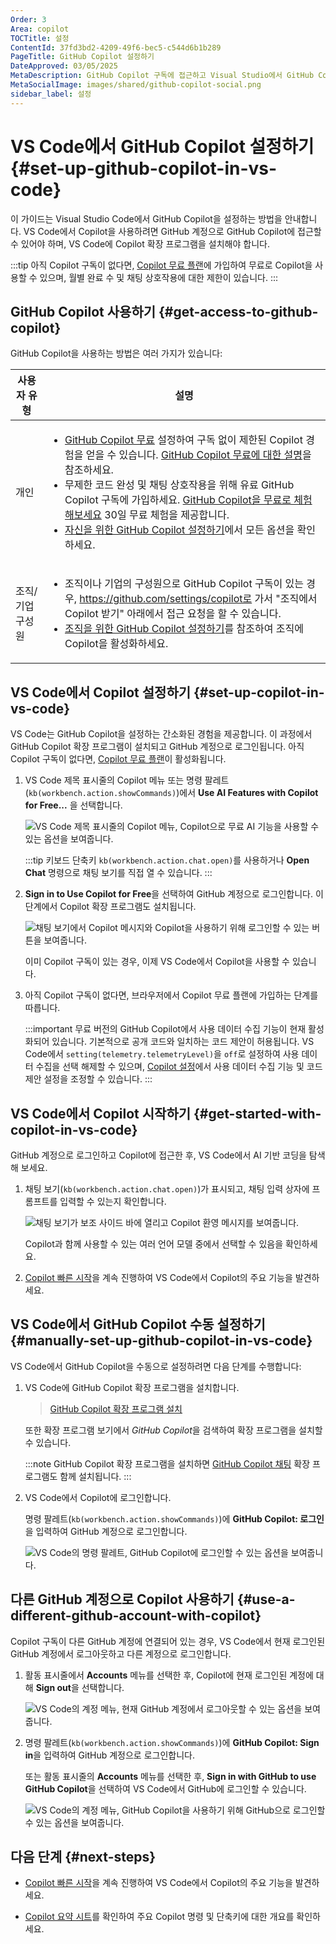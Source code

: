 ```yaml
---
Order: 3
Area: copilot
TOCTitle: 설정
ContentId: 37fd3bd2-4209-49f6-bec5-c544d6b1b289
PageTitle: GitHub Copilot 설정하기
DateApproved: 03/05/2025
MetaDescription: GitHub Copilot 구독에 접근하고 Visual Studio에서 GitHub Copilot을 설정하세요.
MetaSocialImage: images/shared/github-copilot-social.png
sidebar_label: 설정
---
```

# VS Code에서 GitHub Copilot 설정하기 {#set-up-github-copilot-in-vs-code}

이 가이드는 Visual Studio Code에서 GitHub Copilot을 설정하는 방법을 안내합니다. VS Code에서 Copilot을 사용하려면 GitHub 계정으로 GitHub Copilot에 접근할 수 있어야 하며, VS Code에 Copilot 확장 프로그램을 설치해야 합니다.

:::tip
아직 Copilot 구독이 없다면, [Copilot 무료 플랜](https://github.com/github-copilot/signup)에 가입하여 무료로 Copilot을 사용할 수 있으며, 월별 완료 수 및 채팅 상호작용에 대한 제한이 있습니다.
:::

## GitHub Copilot 사용하기 {#get-access-to-github-copilot}

GitHub Copilot을 사용하는 방법은 여러 가지가 있습니다:

| 사용자 유형                     | 설명 |
|--------------------------------|-------------|
| 개인                           | <ul><li>[GitHub Copilot 무료](https://github.com/github-copilot/signup) 설정하여 구독 없이 제한된 Copilot 경험을 얻을 수 있습니다. [GitHub Copilot 무료에 대한 설명](https://docs.github.com/en/copilot/managing-copilot/managing-copilot-as-an-individual-subscriber/about-github-copilot-free)을 참조하세요.</li><li>무제한 코드 완성 및 채팅 상호작용을 위해 유료 GitHub Copilot 구독에 가입하세요. [GitHub Copilot을 무료로 체험해보세요](https://github.com/github-copilot/signup?ref_cta=Copilot+trial&ref_loc=about+github+copilot&ref_page=docs) 30일 무료 체험을 제공합니다.</li><li>[자신을 위한 GitHub Copilot 설정하기](https://docs.github.com/en/copilot/setting-up-github-copilot/setting-up-github-copilot-for-yourself)에서 모든 옵션을 확인하세요.</li></ul> |
| 조직/기업 구성원               | <ul><li>조직이나 기업의 구성원으로 GitHub Copilot 구독이 있는 경우, https://github.com/settings/copilot로 가서 "조직에서 Copilot 받기" 아래에서 접근 요청을 할 수 있습니다.</li><li>[조직을 위한 GitHub Copilot 설정하기](https://docs.github.com/en/copilot/setting-up-github-copilot/setting-up-github-copilot-for-your-organization)를 참조하여 조직에 Copilot을 활성화하세요.</li></ul> |

## VS Code에서 Copilot 설정하기 {#set-up-copilot-in-vs-code}

VS Code는 GitHub Copilot을 설정하는 간소화된 경험을 제공합니다. 이 과정에서 GitHub Copilot 확장 프로그램이 설치되고 GitHub 계정으로 로그인됩니다. 아직 Copilot 구독이 없다면, [Copilot 무료 플랜](https://github.com/github-copilot/signup)이 활성화됩니다.

1. VS Code 제목 표시줄의 Copilot 메뉴 또는 명령 팔레트(`kb(workbench.action.showCommands)`)에서 **Use AI Features with Copilot for Free...** 을 선택합니다.

    ![VS Code 제목 표시줄의 Copilot 메뉴, Copilot으로 무료 AI 기능을 사용할 수 있는 옵션을 보여줍니다.](images/setup/copilot-menu-use-ai-features.png)

    :::tip
    키보드 단축키 `kb(workbench.action.chat.open)`를 사용하거나 **Open Chat** 명령으로 채팅 보기를 직접 열 수 있습니다.
    :::

1. **Sign in to Use Copilot for Free**을 선택하여 GitHub 계정으로 로그인합니다. 이 단계에서 Copilot 확장 프로그램도 설치됩니다.

    ![채팅 보기에서 Copilot 메시지와 Copilot을 사용하기 위해 로그인할 수 있는 버튼을 보여줍니다.](images/setup/copilot-chat-view-new-user.png)

    이미 Copilot 구독이 있는 경우, 이제 VS Code에서 Copilot을 사용할 수 있습니다.

1. 아직 Copilot 구독이 없다면, 브라우저에서 Copilot 무료 플랜에 가입하는 단계를 따릅니다.

    :::important
    무료 버전의 GitHub Copilot에서 사용 데이터 수집 기능이 현재 활성화되어 있습니다. 기본적으로 공개 코드와 일치하는 코드 제안이 허용됩니다. VS Code에서 `setting(telemetry.telemetryLevel)`을 `off`로 설정하여 사용 데이터 수집을 선택 해제할 수 있으며, [Copilot 설정](https://github.com/settings/copilot)에서 사용 데이터 수집 기능 및 코드 제안 설정을 조정할 수 있습니다.
    :::

## VS Code에서 Copilot 시작하기 {#get-started-with-copilot-in-vs-code}

GitHub 계정으로 로그인하고 Copilot에 접근한 후, VS Code에서 AI 기반 코딩을 탐색해 보세요.

1. 채팅 보기(`kb(workbench.action.chat.open)`)가 표시되고, 채팅 입력 상자에 프롬프트를 입력할 수 있는지 확인합니다.

    ![채팅 보기가 보조 사이드 바에 열리고 Copilot 환영 메시지를 보여줍니다.](images/setup/copilot-chat-view-welcome.png)

    Copilot과 함께 사용할 수 있는 여러 언어 모델 중에서 선택할 수 있음을 확인하세요.

1. [Copilot 빠른 시작](/docs/copilot/getting-started.md)을 계속 진행하여 VS Code에서 Copilot의 주요 기능을 발견하세요.

## VS Code에서 GitHub Copilot 수동 설정하기 {#manually-set-up-github-copilot-in-vs-code}

VS Code에서 GitHub Copilot을 수동으로 설정하려면 다음 단계를 수행합니다:

1. VS Code에 GitHub Copilot 확장 프로그램을 설치합니다.

    > <a class="install-extension-btn" href="vscode:extension/GitHub.copilot?referrer=docs-copilot-setup">GitHub Copilot 확장 프로그램 설치</a>

    또한 확장 프로그램 보기에서 *GitHub Copilot*을 검색하여 확장 프로그램을 설치할 수 있습니다.

    :::note
    GitHub Copilot 확장 프로그램을 설치하면 [GitHub Copilot 채팅](https://marketplace.visualstudio.com/items?itemName=GitHub.copilot-chat) 확장 프로그램도 함께 설치됩니다.
    :::

1. VS Code에서 Copilot에 로그인합니다.

    명령 팔레트(`kb(workbench.action.showCommands)`)에 **GitHub Copilot: 로그인**을 입력하여 GitHub 계정으로 로그인합니다.

    ![VS Code의 명령 팔레트, GitHub Copilot에 로그인할 수 있는 옵션을 보여줍니다.](images/setup/command-palette-copilot-sign-in.png)

## 다른 GitHub 계정으로 Copilot 사용하기 {#use-a-different-github-account-with-copilot}

Copilot 구독이 다른 GitHub 계정에 연결되어 있는 경우, VS Code에서 현재 로그인된 GitHub 계정에서 로그아웃하고 다른 계정으로 로그인합니다.

1. 활동 표시줄에서 **Accounts** 메뉴를 선택한 후, Copilot에 현재 로그인된 계정에 대해 **Sign out**을 선택합니다.

    ![VS Code의 계정 메뉴, 현재 GitHub 계정에서 로그아웃할 수 있는 옵션을 보여줍니다.](images/setup/vscode-accounts-menu-signout.png)

1. 명령 팔레트(`kb(workbench.action.showCommands)`)에 **GitHub Copilot: Sign in**을 입력하여 GitHub 계정으로 로그인합니다.

    또는 활동 표시줄의 **Accounts** 메뉴를 선택한 후, **Sign in with GitHub to use GitHub Copilot**을 선택하여 VS Code에서 GitHub에 로그인할 수 있습니다.

    ![VS Code의 계정 메뉴, GitHub Copilot을 사용하기 위해 GitHub으로 로그인할 수 있는 옵션을 보여줍니다.](images/setup/vscode-accounts-menu.png)

## 다음 단계 {#next-steps}

* [Copilot 빠른 시작](/docs/copilot/getting-started.md)을 계속 진행하여 VS Code에서 Copilot의 주요 기능을 발견하세요.

* [Copilot 요약 시트](/docs/copilot/copilot-vscode-features.md)를 확인하여 주요 Copilot 명령 및 단축키에 대한 개요를 확인하세요.
